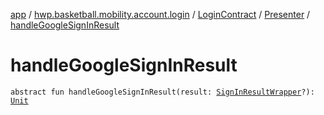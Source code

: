 [app](../../../index.md) / [hwp.basketball.mobility.account.login](../../index.md) / [LoginContract](../index.md) / [Presenter](index.md) / [handleGoogleSignInResult](.)

# handleGoogleSignInResult

`abstract fun handleGoogleSignInResult(result: `[`SignInResultWrapper`](../../../hwp.basketball.mobility.account.login.google.signin/-sign-in-result-wrapper/index.md)`?): `[`Unit`](https://kotlinlang.org/api/latest/jvm/stdlib/kotlin/-unit/index.html)